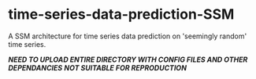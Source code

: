 # time-series-data-prediction-SSM
A SSM architecture for time series data prediction on 'seemingly random' time series.

***NEED TO UPLOAD ENTIRE DIRECTORY WITH CONFIG FILES AND OTHER DEPENDANCIES***
***NOT SUITABLE FOR REPRODUCTION***
